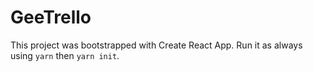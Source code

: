 # GeeTrello

This project was bootstrapped with Create React App.
Run it as always using `yarn` then `yarn init`.
